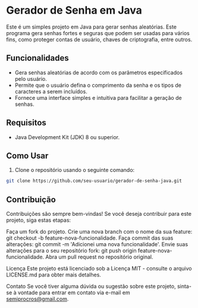 # Gerador de Senha em Java

Este é um simples projeto em Java para gerar senhas aleatórias. Este programa gera senhas fortes e seguras que podem ser usadas para vários fins, como proteger contas de usuário, chaves de criptografia, entre outros.

## Funcionalidades

- Gera senhas aleatórias de acordo com os parâmetros especificados pelo usuário.
- Permite que o usuário defina o comprimento da senha e os tipos de caracteres a serem incluídos.
- Fornece uma interface simples e intuitiva para facilitar a geração de senhas.

## Requisitos

- Java Development Kit (JDK) 8 ou superior.

## Como Usar

1. Clone o repositório usando o seguinte comando:

```bash
git clone https://github.com/seu-usuario/gerador-de-senha-java.git
```
## Contribuição
Contribuições são sempre bem-vindas! Se você deseja contribuir para este projeto, siga estas etapas:

Faça um fork do projeto.
Crie uma nova branch com o nome da sua feature: git checkout -b feature-nova-funcionalidade.
Faça commit das suas alterações: git commit -m 'Adicionei uma nova funcionalidade'.
Envie suas alterações para o seu repositório fork: git push origin feature-nova-funcionalidade.
Abra um pull request no repositório original.

Licença
Este projeto está licenciado sob a Licença MIT - consulte o arquivo LICENSE.md para obter mais detalhes.

Contato
Se você tiver alguma dúvida ou sugestão sobre este projeto, sinta-se à vontade para entrar em contato via e-mail em semiprocros@gmail.com.
